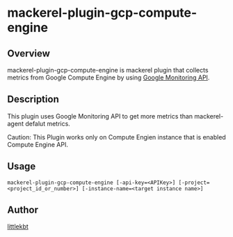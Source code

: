 mackerel-plugin-gcp-compute-engine
====

## Overview

mackerel-plugin-gcp-compute-engine is mackerel plugin that collects metrics from Google Compute Engine by using [Google Monitoring API](https://cloud.google.com/monitoring/api/v3/).

## Description

This plugin uses Google Monitoring API to get more metrics than mackerel-agent defalut metrics.   


Caution: This Plugin works only on Compute Engien instance that is enabled Compute Engine API. 

## Usage

```shell
mackerel-plugin-gcp-compute-engine [-api-key=<APIKey>] [-project=<project_id_or_number>] [-instance-name=<target instance name>]
```
## Author

[littlekbt](https://github.com/littlekbt)
